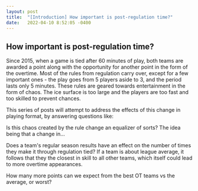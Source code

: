 ```yaml
---
layout: post
title:  "[Introduction] How important is post-regulation time?"
date:   2022-04-10 8:52:05 -0400
---
```

<h2>How important is post-regulation time?</h2>
<p>
Since 2015, when a game is tied after 60 minutes of play, both teams are awarded a point along with the opportunity for another point in the form of the overtime. Most of the rules from regulation carry over, except for a few important ones - the play goes from 5 players aside to 3, and the period lasts only 5 minutes. These rules are geared towards entertainment in the form of chaos. The ice surface is too large and the players are too fast and too skilled to prevent chances.
</p>
<p>
This series of posts will attempt to address the effects of this change in playing format, by answering questions like: 
</p>
<p>
Is this chaos created by the rule change an equalizer of sorts? 
The idea being that a change in...
</p>
Does a team's regular season results have an effect on the number of times they make it through regulation tied?
If a team is about league average, it follows that they the closest in skill to all other teams, which itself could lead to more overtime appearances.
</p>
<p>
How many more points can we expect from the best OT teams vs the average, or worst?
</p>